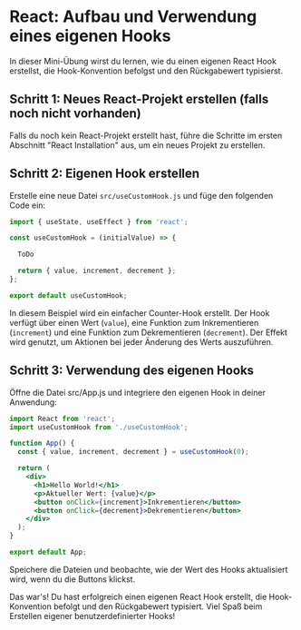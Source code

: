 # React: Aufbau und Verwendung eines eigenen Hooks

In dieser Mini-Übung wirst du lernen, wie du einen eigenen React Hook erstellst, die Hook-Konvention befolgst und den Rückgabewert typisierst.

## Schritt 1: Neues React-Projekt erstellen (falls noch nicht vorhanden)

Falls du noch kein React-Projekt erstellt hast, führe die Schritte im ersten Abschnitt "React Installation" aus, um ein neues Projekt zu erstellen.

## Schritt 2: Eigenen Hook erstellen

Erstelle eine neue Datei `src/useCustomHook.js` und füge den folgenden Code ein:

```jsx
import { useState, useEffect } from 'react';

const useCustomHook = (initialValue) => {

  ToDo

  return { value, increment, decrement };
};

export default useCustomHook;
```

In diesem Beispiel wird ein einfacher Counter-Hook erstellt. Der Hook verfügt über einen Wert (`value`), eine Funktion zum Inkrementieren (`increment`) und eine Funktion zum Dekrementieren (`decrement`). Der Effekt wird genutzt, um Aktionen bei jeder Änderung des Werts auszuführen.

## Schritt 3: Verwendung des eigenen Hooks

Öffne die Datei src/App.js und integriere den eigenen Hook in deiner Anwendung:

```jsx
import React from 'react';
import useCustomHook from './useCustomHook';

function App() {
  const { value, increment, decrement } = useCustomHook(0);

  return (
    <div>
      <h1>Hello World!</h1>
      <p>Aktueller Wert: {value}</p>
      <button onClick={increment}>Inkrementieren</button>
      <button onClick={decrement}>Dekrementieren</button>
    </div>
  );
}

export default App;
```

Speichere die Dateien und beobachte, wie der Wert des Hooks aktualisiert wird, wenn du die Buttons klickst.

Das war's! Du hast erfolgreich einen eigenen React Hook erstellt, die Hook-Konvention befolgt und den Rückgabewert typisiert. Viel Spaß beim Erstellen eigener benutzerdefinierter Hooks!